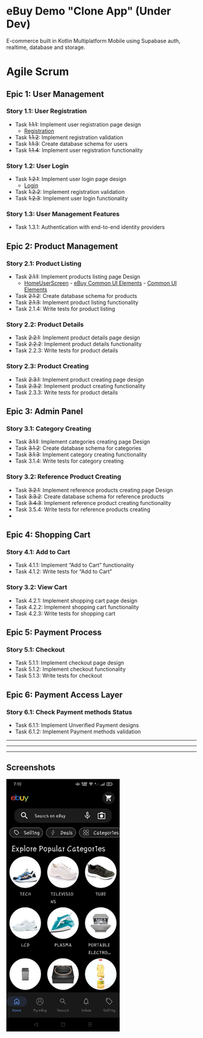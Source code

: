 # eBuy Demo "Clone App" (Under Dev)

E-commerce built in Kotlin Multiplatform Mobile using Supabase auth, realtime, database and storage.

# Agile Scrum
## Epic 1: User Management
### Story 1.1: User Registration
- Task ~~1.1.1~~: Implement user registration page design
  - [Registration](https://github.com/OmAr-Kader/eBuy/tree/master/shared/src/commonMain/kotlin/com/ramo/ebuy/ui/sign/LogInScreen.kt)
- Task ~~1.1.2~~: Implement registration validation
- Task ~~1.1.3~~: Create database schema for users
- Task ~~1.1.4~~: Implement user registration functionality
### Story 1.2: User Login
- Task ~~1.2.1~~: Implement user login page design
  - [Login](https://github.com/OmAr-Kader/eBuy/tree/master/shared/src/commonMain/kotlin/com/ramo/ebuy/ui/sign/LogInScreen.kt)
- Task ~~1.2.2~~: Implement registration validation
- Task ~~1.2.3~~: Implement user login functionality
### Story 1.3: User Management Features
- Task 1.3.1: Authentication with end-to-end identity providers

## Epic 2: Product Management
### Story 2.1: Product Listing
- Task ~~2.1.1~~: Implement products listing page Design
  - [HomeUserScreen](https://github.com/OmAr-Kader/eBuy/tree/master/shared/src/commonMain/kotlin/com/ramo/ebuy/ui/user/HomeUserScreen.kt) - [eBuy Common UI Elements](https://github.com/OmAr-Kader/eBuy/tree/master/shared/src/commonMain/kotlin/com/ramo/ebuy/ui/common) - [Common UI Elements](https://github.com/OmAr-Kader/eBuy/tree/master/shared/src/commonMain/kotlin/com/ramo/ebuy/global/ui/Views.kt)
- Task ~~2.1.2~~: Create database schema for products
- Task ~~2.1.3~~: Implement product listing functionality
- Task 2.1.4: Write tests for product listing
### Story 2.2: Product Details
- Task ~~2.2.1~~: Implement product details page design
- Task ~~2.2.2~~: Implement product details functionality
- Task 2.2.3: Write tests for product details
### Story 2.3: Product Creating
- Task ~~2.3.1~~: Implement product creating page design
- Task ~~2.3.2~~: Implement product creating functionality
- Task 2.3.3: Write tests for product details

## Epic 3: Admin Panel
### Story 3.1: Category Creating
- Task ~~3.1.1~~: Implement categories creating page Design
- Task ~~3.1.2~~: Create database schema for categories
- Task ~~3.1.3~~: Implement category creating functionality
- Task 3.1.4: Write tests for category creating
### Story 3.2: Reference Product Creating
- Task ~~3.2.1~~: Implement reference products creating page Design
- Task ~~3.3.2~~: Create database schema for reference products
- Task ~~3.4.3~~: Implement reference product creating functionality
- Task 3.5.4: Write tests for reference products creating
- 
## Epic 4: Shopping Cart
### Story 4.1: Add to Cart
- Task 4.1.1: Implement “Add to Cart” functionality
- Task 4.1.2: Write tests for “Add to Cart”
### Story 3.2: View Cart
- Task 4.2.1: Implement shopping cart page design
- Task 4.2.2: Implement shopping cart functionality
- Task 4.2.3: Write tests for shopping cart

## Epic 5: Payment Process
### Story 5.1: Checkout
- Task 5.1.1: Implement checkout page design
- Task 5.1.2: Implement checkout functionality
- Task 5.1.3: Write tests for checkout

## Epic 6: Payment Access Layer
### Story 6.1: Check Payment methods Status
- Task 6.1.1: Implement Unverified Payment designs
- Task 6.1.2: Implement Payment methods validation

---
---
---

<!--suppress CheckImageSize -->
## Screenshots
<img src="screenshots/1.jpg"  width="300" height="667" alt="1"/>


<!-- [](https://github.com/OmAr-Kader/eBuy/tree/master/shared/src/commonMain/kotlin/com/ramo/ebuy/.kt) -->
